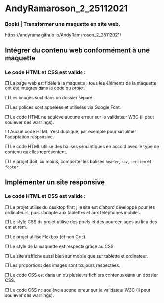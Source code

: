 # AndyRamaroson_2_25112021

<h3> Booki | Transformer une maquette en site web.</h3>
https://andyrama.github.io/AndyRamaroson_2_25112021/

## Intégrer du contenu web conformément à une maquette
<h3>Le code HTML et CSS est valide :</h3>

❒ La page web est fidèle à la maquette : tous les éléments de la maquette ont été intégrés dans le code du projet.

❒ Les images sont dans un dossier séparé.

❒ Les polices sont appelées et utilisées via Google Font.

❒ Le code HTML ne soulève aucune erreur sur le validateur W3C (il peut soulever des warnings).

❒ Aucun code HTML n’est dupliqué, par exemple pour simplifier l'adaptation responsive.

❒ Le code HTML utilise des balises sémantiques en accord avec le type de contenu qu’elles représentent.

❒ Le projet doit, au moins, comporter les balises `header`, `nav`, `section` et `footer`.

## Implémenter un site responsive
<h3>Le code HTML et CSS est valide :</h3>

❒ Le projet utilise du desktop first ; le site est d’abord développé pour les ordinateurs, puis s’adapte aux tablettes et aux téléphones mobiles.

❒ Le style CSS du projet utilise des pixels et des pourcentages au lieu des em et rem.

❒ Le projet utilise Flexbox (et non Grid). 

❒ Le style de la maquette est respecté grâce au CSS.

❒ Le site s’affiche aussi bien sur mobile que sur tablette et ordinateur.

❒ Les proportions des images sont toujours respectées.

❒ Le code CSS est dans un ou plusieurs fichiers contenus dans un dossier CSS.

❒ Le code CSS ne soulève aucune erreur sur le validateur W3C (il peut soulever des warnings).
